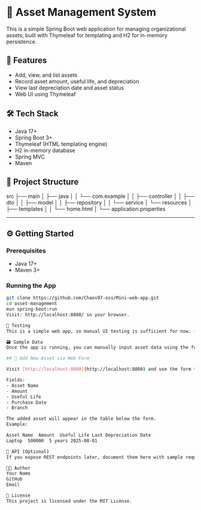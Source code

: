# 🧾 Asset Management System

This is a simple Spring Boot web application for managing organizational assets, built with Thymeleaf for templating and H2 for in-memory persistence.

## 🚀 Features

- Add, view, and list assets
- Record asset amount, useful life, and depreciation
- View last depreciation date and asset status
- Web UI using Thymeleaf

## 🛠️ Tech Stack

- Java 17+
- Spring Boot 3+
- Thymeleaf (HTML templating engine)
- H2 in-memory database
- Spring MVC
- Maven


## 📁 Project Structure

src
├── main
│ ├── java
│ │ └── com.example
│ │ ├── controller
│ │ ├── dto
│ │ ├── model
│ │ ├── repository
│ │ └── service
│ └── resources
│ ├── templates
│ │ └── home.html
│ └── application.properties


---

## ⚙️ Getting Started

### Prerequisites

- Java 17+
- Maven 3+

### Running the App

```bash
git clone https://github.com/Chaos97-oss/Mini-web-app.git
cd asset-management
mvn spring-boot:run
Visit: http://localhost:8080/ in your browser.

🧪 Testing
This is a simple web app, so manual UI testing is sufficient for now. (Optional: add unit tests later.)

🗃 Sample Data
Once the app is running, you can manually input asset data using the form on the homepage.

## 🧾 Add New Asset via Web Form

Visit [http://localhost:8080](http://localhost:8080) and use the form to add a new asset.

Fields:
- Asset Name
- Amount
- Useful Life
- Purchase Date
- Branch

The added asset will appear in the table below the form.
Example:

Asset Name	Amount	Useful Life	Last Depreciation Date
Laptop	500000	5 years	2025-08-01

📄 API (Optional)
If you expose REST endpoints later, document them here with sample requests and responses.

🧑‍💻 Author
Your Name
GitHub
Email

📜 License
This project is licensed under the MIT License.

